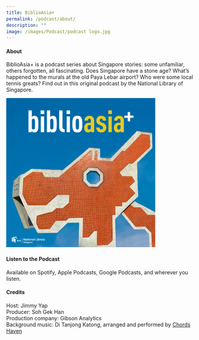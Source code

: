 ```yaml
---
title: BiblioAsia+
permalink: /podcast/about/
description: ""
image: /images/Podcast/podcast logo.jpg
---
```

#### **About** ####
BiblioAsia+ is a podcast series about Singapore stories: some unfamiliar, others forgotten, all fascinating. Does Singapore have a stone age? What’s happened to the murals at the old Paya Lebar airport? Who were some local tennis greats? Find out in this original podcast by the National Library of Singapore.

<img src="/images/Podcast/podcast%20logo.jpg" style="width:auto; height:400px;">

#### **Listen to the Podcast** ####
Available on Spotify, Apple Podcasts, Google Podcasts, and wherever you listen.

#### **Credits** ####
Host: Jimmy Yap<br>
Producer: Soh Gek Han<br>
Production company: Gibson Analytics<br>
Background music: Di Tanjong Katong, arranged and performed by [Chords Haven](https://www.youtube.com/watch?v=uA2v7ka5TAI)